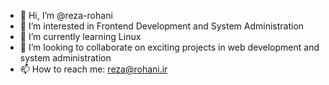- 👋 Hi, I’m @reza-rohani
- 👀 I’m interested in Frontend Development and System Administration
- 🌱 I’m currently learning Linux
- 💞️ I’m looking to collaborate on exciting projects in web development and system administration
- 📫 How to reach me: reza@rohani.ir

<!---
reza-rohani/reza-rohani is a ✨ special ✨ repository because its `README.md` (this file) appears on your GitHub profile.
You can click the Preview link to take a look at your changes.
--->
